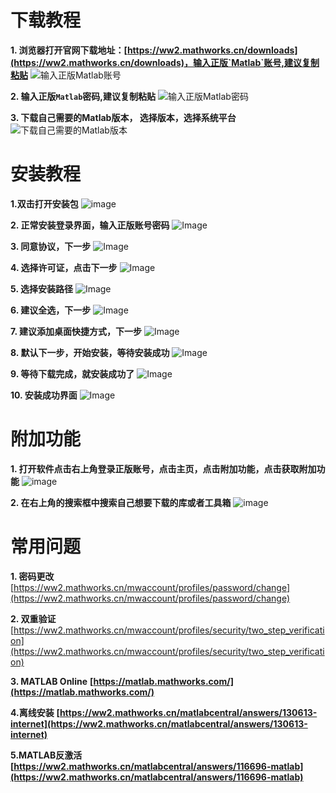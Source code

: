 # 下载教程

**1. 浏览器打开官网下载地址：[https://ww2.mathworks.cn/downloads](https://ww2.mathworks.cn/downloads)，输入正版`Matlab`账号,建议复制粘贴**
![输入正版Matlab账号](https://mixfile.weijiajin.com/api/download/02.png?s=50M6fjqonjmtgBqnD7F4Ykb0jtr7SNYMr76Y9sromFxtuSHE7ZFq09evB1MgZFomRZ0HpVp7AfxbEFSj4bDzIdvqzEpr9SVtG4dM6dgTAHA0ZzamgO2FjSc6YF0C0znKWJxHicfiK3UxOXo68UXCLv8PNy1sunGzmxPe9zMRLRqOgT546PI60e2uUyMmFk1w1cLlgFWDEZE5aOtScfPjJhhGFanm02dSoilYOtPJ0ccL54jJJ7FeMYu0tpssJOm02lr4ZVwwrcVpXhIEIelp7jbnu1M0dI1g754SNRXwfLgVntUkfpMJ6h68Qq8SuuMdXvclZf8yPFsGtpGgxXdxGUeOR960nnSRFLjk2EqQXxOyseZXgHTYrZF0RYIrzl6)

**2. 输入正版`Matlab`密码,建议复制粘贴**
![输入正版Matlab密码](https://mixfile.weijiajin.com/api/download/03.png?s=tMH39hhUCU9HgMJHWmFeKnAQlq6KfAxMZMBocm8aHD2Kp1o9YECP1DwNjEHVDgAclPqzLesvLjppjrWAoZ6NuSXomlGDjUcQvZ7PPJw5aC6v7SgAHlKKF8dcw1vFZ3pQ8jm0ArNjL5f9RafubcuHhmYWR8hMkIfUqCelthP7RFPg9WB452SEUfzxMKeuYXIIcQ6MYx2Pd3J1wocnU2P4pekNJsiZkWLoqMMPBvfsuAWDYyjmznk5gEkZAiTMm5B7Iv3NWQUjNioC83LChdMohWXLjLlrIWK8RPtI18Q4zvMIAmkY5bG0ADRtuJxEkPlruvtI0ibBJ1YSwOn6YOSBAXAxVMvPfXT23zfJdjQMxALhGcJKONbNoSRuQFB3Aov)


**3. 下载自己需要的Matlab版本， 选择版本，选择系统平台**
![下载自己需要的Matlab版本](https://mixfile.weijiajin.com/api/download/04.png?s=IkbVVUR4A0eHJuorxkdt9mr6Oo9N3V7QCQQeBgXuLo6BubbtrKi98MXgBSZSoUlyPsHkefNdKwS1fig11tVny87fsgPjdBkPfFHxmtcBuPJm0JPSZjRTNLH5spWoPFS1P5Pg6i6IoGdSZrdsLpraalwXKJX9JmPdJQKsItQIQnnQuOgqEblsbD2JwCYRdvtJRYmD8BWH5qYC3UNv138eiKVPWRYXSdkyr5IH91sDhMkXSjyP5ZhpyO4a0ht2iTHqCS6QsAMQB1JmegqZt60gNXSCVcZEWcoKBRrpqLcnxSaN5lGpoIFIqe5N2b4IohsCq1xGZzY0kEHlrTMyLoDHjIhDCeBsQfeVYkfeK469KsK41YwiJzlYSHtX3Jy10BT)



# 安装教程

**1.双击打开安装包**
![image](https://mixfile.weijiajin.com/api/download/05.png?s=qEF5tBLQAUfXU3JK9iHy4GeaMhO5AqjSnkK8CUnfrlLagUwn8FVkEL9RIJFHfsPxPjK6dMgGBdq8uIkT5EwhgQDGehWzUHmVpNvjKdkjvBJR3z2ZLKxjpG4jN29pv0WbNvJHemT2h63EQpDTVicLUOq9nD3FwqpPzx62qpQ9WR5kGuqS9RTKEbpEjr3UWWnNo183XlqNIOdwDTPhNpFJ1urbyHOSg2XgUJCPHeczIL6xu7IRhAJwXGPlMuXqdqU2keBMgtTKv1qFmQJYa5NcwwOj6AlVgjr1dDnG4KS3nxE1sGobRG2acLyqtK3dySJbjPQCrqzlaHXpqw441Mlczzvws0xk6UXSbUzrW45ORdRWigTQXftexfhtOWuDvUQ)

**2. 正常安装登录界面，输入正版账号密码**
![Image](https://github.com/user-attachments/assets/bbd00239-1283-4360-8e0a-00f0ebe2f586)

**3. 同意协议，下一步**
![Image](https://github.com/user-attachments/assets/a245d5dd-b22b-4310-84f9-aa67e7436d4b)

**4. 选择许可证，点击下一步**
![Image](https://github.com/user-attachments/assets/c80cca3e-02c0-4779-9b41-ece63819291f)

**5. 选择安装路径**
![Image](https://github.com/user-attachments/assets/9526ee92-0960-4c50-a072-fa05df9588ec)

**6. 建议全选，下一步**
![Image](https://github.com/user-attachments/assets/0731cce3-11b0-454a-9dbc-9f8332fe475c)

**7. 建议添加桌面快捷方式，下一步**
![Image](https://github.com/user-attachments/assets/9089a96f-cafb-4067-b901-d02eab183f7c)

**8. 默认下一步，开始安装，等待安装成功**
![Image](https://github.com/user-attachments/assets/2ad0f4ae-0cfc-4ab6-82e8-0b94b9cb5244)

**9. 等待下载完成，就安装成功了**
![Image](https://github.com/user-attachments/assets/b00fa8d0-1d1c-47cc-bb5b-cbfd88e3738e)

**10. 安装成功界面**
![Image](https://github.com/user-attachments/assets/3b772459-7d8b-4e3c-91fc-1caffe7b71da)

# 附加功能

**1. 打开软件点击右上角登录正版账号，点击主页，点击附加功能，点击获取附加功能**
![image](https://github.com/user-attachments/assets/999b7bd0-29f3-4b7b-8846-9b5678ea63c4)

**2. 在右上角的搜索框中搜索自己想要下载的库或者工具箱**
![image](https://github.com/user-attachments/assets/d14c01b1-64cf-453c-960a-7dd146fece27)

# 常用问题

**1. 密码更改**
[https://ww2.mathworks.cn/mwaccount/profiles/password/change](https://ww2.mathworks.cn/mwaccount/profiles/password/change)

**2. 双重验证**
[https://ww2.mathworks.cn/mwaccount/profiles/security/two_step_verification](https://ww2.mathworks.cn/mwaccount/profiles/security/two_step_verification)

**3. MATLAB Online**
**[https://matlab.mathworks.com/](https://matlab.mathworks.com/)**

**4.离线安装**
**[https://ww2.mathworks.cn/matlabcentral/answers/130613-internet](https://ww2.mathworks.cn/matlabcentral/answers/130613-internet)**

**5.MATLAB反激活**
**[https://ww2.mathworks.cn/matlabcentral/answers/116696-matlab](https://ww2.mathworks.cn/matlabcentral/answers/116696-matlab)**